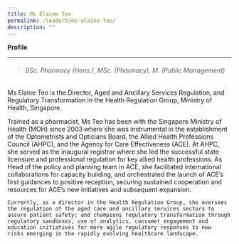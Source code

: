 ```yaml
---
title: Ms Elaine Teo
permalink: /leaders/ms-elaine-teo/
description: ""
---
```

**Profile** 

* * *
>###### BSc. Pharmacy (Hons.), MSc. (Pharmacy), M. (Public Management)

Ms Elaine Teo is the Director, Aged and Ancillary Services Regulation, and Regulatory Transformation in the Health Regulation Group, Ministry of Health, Singapore. 

Trained as a pharmacist, Ms Teo has been with the Singapore Ministry of Health (MOH) since 2003 where she was instrumental in the establishment of the Optometrists and Opticians Board, the Allied Health Professions Council (AHPC), and the Agency for Care Effectiveness (ACE). At AHPC, she served as the inaugural registrar where she led the successful state licensure and professional regulation for key allied health professions. As Head of the policy and planning team in ACE, she facilitated international collaborations for capacity building, and orchestrated the launch of ACE’s first guidances to positive reception, securing sustained cooperation and resources for ACE’s new initiatives and subsequent expansion. 

	Currently, as a director in the Health Regulation Group, she oversees the regulation of the aged care and ancillary services sectors to assure patient safety; and champions regulatory transformation through regulatory sandboxes, use of analytics, consumer engagement and education initiatives for more agile regulatory responses to new risks emerging in the rapidly evolving healthcare landscape.
